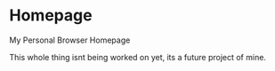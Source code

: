 # Homepage
My Personal Browser Homepage

This whole thing isnt being worked on yet, its a future project of mine.
